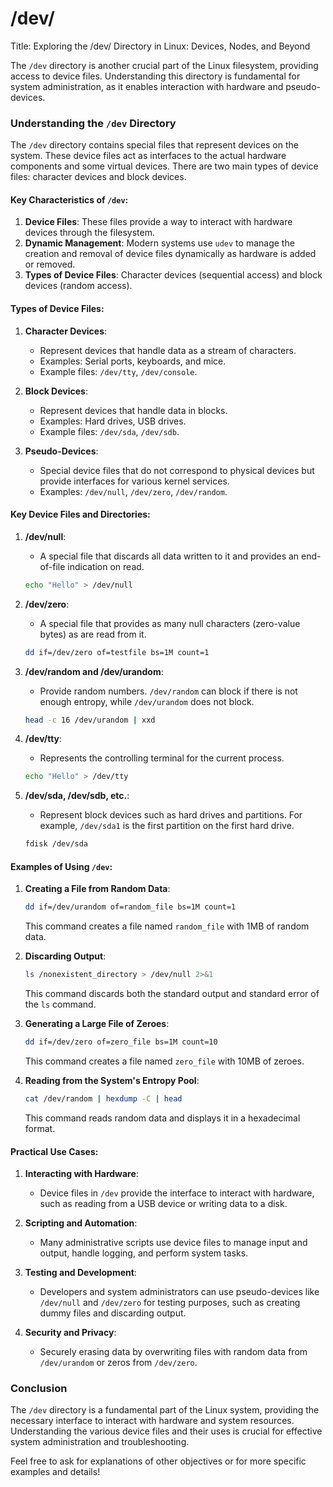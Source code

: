 # /dev/

Title: Exploring the /dev/ Directory in Linux: Devices, Nodes, and Beyond

The `/dev` directory is another crucial part of the Linux filesystem, providing access to device files. Understanding this directory is fundamental for system administration, as it enables interaction with hardware and pseudo-devices.

### Understanding the `/dev` Directory

The `/dev` directory contains special files that represent devices on the system. These device files act as interfaces to the actual hardware components and some virtual devices. There are two main types of device files: character devices and block devices.

#### Key Characteristics of `/dev`:

1. **Device Files**: These files provide a way to interact with hardware devices through the filesystem.
2. **Dynamic Management**: Modern systems use `udev` to manage the creation and removal of device files dynamically as hardware is added or removed.
3. **Types of Device Files**: Character devices (sequential access) and block devices (random access).

#### Types of Device Files:

1. **Character Devices**:
   - Represent devices that handle data as a stream of characters.
   - Examples: Serial ports, keyboards, and mice.
   - Example files: `/dev/tty`, `/dev/console`.

2. **Block Devices**:
   - Represent devices that handle data in blocks.
   - Examples: Hard drives, USB drives.
   - Example files: `/dev/sda`, `/dev/sdb`.

3. **Pseudo-Devices**:
   - Special device files that do not correspond to physical devices but provide interfaces for various kernel services.
   - Examples: `/dev/null`, `/dev/zero`, `/dev/random`.

#### Key Device Files and Directories:

1. **/dev/null**:
   - A special file that discards all data written to it and provides an end-of-file indication on read.
   ```sh
   echo "Hello" > /dev/null
   ```

2. **/dev/zero**:
   - A special file that provides as many null characters (zero-value bytes) as are read from it.
   ```sh
   dd if=/dev/zero of=testfile bs=1M count=1
   ```

3. **/dev/random and /dev/urandom**:
   - Provide random numbers. `/dev/random` can block if there is not enough entropy, while `/dev/urandom` does not block.
   ```sh
   head -c 16 /dev/urandom | xxd
   ```

4. **/dev/tty**:
   - Represents the controlling terminal for the current process.
   ```sh
   echo "Hello" > /dev/tty
   ```

5. **/dev/sda, /dev/sdb, etc.**:
   - Represent block devices such as hard drives and partitions. For example, `/dev/sda1` is the first partition on the first hard drive.
   ```sh
   fdisk /dev/sda
   ```

#### Examples of Using `/dev`:

1. **Creating a File from Random Data**:
   ```sh
   dd if=/dev/urandom of=random_file bs=1M count=1
   ```
   This command creates a file named `random_file` with 1MB of random data.

2. **Discarding Output**:
   ```sh
   ls /nonexistent_directory > /dev/null 2>&1
   ```
   This command discards both the standard output and standard error of the `ls` command.

3. **Generating a Large File of Zeroes**:
   ```sh
   dd if=/dev/zero of=zero_file bs=1M count=10
   ```
   This command creates a file named `zero_file` with 10MB of zeroes.

4. **Reading from the System's Entropy Pool**:
   ```sh
   cat /dev/random | hexdump -C | head
   ```
   This command reads random data and displays it in a hexadecimal format.

#### Practical Use Cases:

1. **Interacting with Hardware**:
   - Device files in `/dev` provide the interface to interact with hardware, such as reading from a USB device or writing data to a disk.

2. **Scripting and Automation**:
   - Many administrative scripts use device files to manage input and output, handle logging, and perform system tasks.

3. **Testing and Development**:
   - Developers and system administrators can use pseudo-devices like `/dev/null` and `/dev/zero` for testing purposes, such as creating dummy files and discarding output.

4. **Security and Privacy**:
   - Securely erasing data by overwriting files with random data from `/dev/urandom` or zeros from `/dev/zero`.

### Conclusion

The `/dev` directory is a fundamental part of the Linux system, providing the necessary interface to interact with hardware and system resources. Understanding the various device files and their uses is crucial for effective system administration and troubleshooting.

Feel free to ask for explanations of other objectives or for more specific examples and details!

